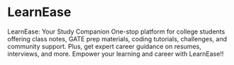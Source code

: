 # LearnEase
LearnEase: Your Study Companion  One-stop platform for college students offering class notes, GATE prep materials, coding tutorials, challenges, and community support. Plus, get expert career guidance on resumes, interviews, and more. Empower your learning and career with LearnEase!!
